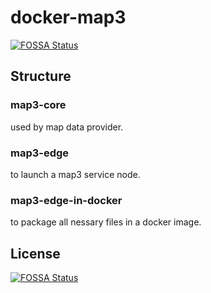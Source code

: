 # docker-map3
[![FOSSA Status](https://app.fossa.io/api/projects/git%2Bgithub.com%2Fhyperion-hyn%2Fdocker-map3.svg?type=shield)](https://app.fossa.io/projects/git%2Bgithub.com%2Fhyperion-hyn%2Fdocker-map3?ref=badge_shield)


## Structure
### map3-core
used by map data provider.

### map3-edge
to launch a map3 service node.

### map3-edge-in-docker
to package all nessary files in a docker image.


## License
[![FOSSA Status](https://app.fossa.io/api/projects/git%2Bgithub.com%2Fhyperion-hyn%2Fdocker-map3.svg?type=large)](https://app.fossa.io/projects/git%2Bgithub.com%2Fhyperion-hyn%2Fdocker-map3?ref=badge_large)